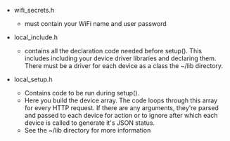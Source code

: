 - wifi_secrets.h

    - must contain your WiFi name and user password

- local_include.h 
    - contains all the declaration code needed before setup(). This includes including your device driver libraries and declaring them. There must be a driver for each device as a class the ~/lib directory.   

- local_setup.h
     - Contains code to be run during setup(). 
     - Here you build the device array. The code loops through this array for every HTTP request. If there are any arguments, they're parsed and passed to each device for action or to ignore after which each device is called to generate it's JSON status.
     - See the ~/lib directory for more information
     
